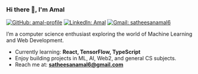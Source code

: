 ### Hi there 👋, I'm Amal

[![GitHub: amal-profile](https://img.shields.io/badge/follow--me-blue?style=social&logo=github)](https://github.com/kutt27)
[![LinkedIn: Amal](https://img.shields.io/badge/-Amal-blue?style=flat-square&logo=Linkedin&logoColor=white&link=https://www.linkedin.com/in/your-linkedin/)](https://www.linkedin.com/in/amal-s27/)
[![Gmail: satheesanamal6](https://img.shields.io/badge/Gmail-satheesanamal6%40gmail.com-red?style=flat-square&logo=gmail&logoColor=white)](mailto:satheesanamal6@gmail.com)

I’m a computer science enthusiast exploring the world of Machine Learning and Web Development.

- Currently learning: **React, TensorFlow, TypeScript**
- Enjoy building projects in ML, AI, Web2, and general CS subjects.
- Reach me at: **satheesanamal6@gmail.com**
